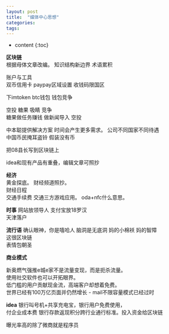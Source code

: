 ```yaml
---
layout: post
title:  "媒体中心思想"
categories:
tags:  
---
```


* content
{:toc}


**区块链**  
根据母体文章改编。 知识结构新边界  术语累积  

账户与工具  
双币信用卡 paypay区域设置 收钱码限国区     

下imtoken btc钱包  钱包竞争  

空投 糖果 吸睛 竞争  
糖果做任务赚钱  做新闻导入   空投

中本聪提供解决方案 时间会产生更多需求。
公司不同国家不同待遇  
中国币民掩耳盗铃  假装没有币

把08县长写到区块链上   

idea和现有产品有重叠，编辑文章可照抄  


**经济**  
黄金探底。 财经频道照抄。  
财经日程  
交通手续费 交通三方游戏应用。 oda+nfc什么意思。    

**时事**
网站放领导人 支付宝放18罗汉  
天津落户

**流行语**
确认眼神，你是嘻哈人
脑洞是无底洞
妈的小棉袄 妈的智障  
这很区块链  
表情包朝圣  

**商业模式**   

新奥燃气强推e城e家不是流量变现，而是扼杀流量。    
使用社交软件也可以开拓眼界。  
低门槛的用户贡献现金流，高端客户却想着免费。  
世界已经有100万亿页面并仍然增长  -
mail不限容量模式已经过时  

**idea**
银行叫号机+共享充电宝，银行用户免费使用，  
付企业成本费
银行存款返现积分跨行业通行标准。投入资金给区块链  

曝光率高的除了微商就是程序员  
